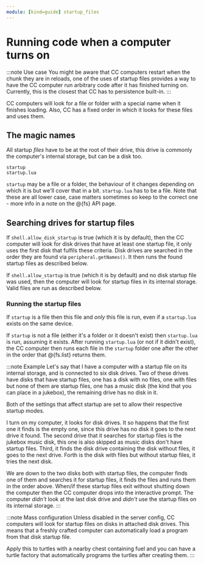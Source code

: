 ```yaml
---
module: [kind=guide] startup_files
---
```


# Running code when a computer turns on

:::note Use case
You might be aware that CC computers restart when the chunk they are in reloads, one of the uses of startup files provides a way to have the CC computer run arbitrary code after it has finished turning on. Currently, this is the closest that CC has to persistence built-in.
:::

CC computers will look for a file or folder with a special name when it finishes loading. Also, CC has a fixed order in which it looks for these files and uses them.

## The magic names
All startup *files* have to be at the root of their drive, this drive is commonly the computer's internal storage, but can be a disk too.
```
startup
startup.lua
```
`startup` may be a file or a folder, the behaviour of it changes depending on which it is but we'll cover that in a bit. `startup.lua` has to be a file. Note that these are all lower case, case matters sometimes so keep to the correct one - more info in a note on the @{fs} API page.


## Searching drives for startup files
If `shell.allow_disk_startup` is true (which it is by default), then the CC computer will look for disk drives that have at least one startup file, it only uses the first disk that fulfils these criteria. Disk drives are searched in the order they are found via `peripheral.getNames()`. It then runs the found startup files as described below.

If `shell.allow_startup` is true (which it is by default) and no disk startup file was used, then the computer will look for startup files in its internal storage. Valid files are run as described below.

### Running the startup files
If `startup` is a file then this file and *only* this file is run, even if a `startup.lua` exists on the same device.

If `startup` is not a file (either it's a folder or it doesn't exist) then `startup.lua` is run, assuming it exists. After running `startup.lua` (or not if it didn't exist), the CC computer then runs each file in the `startup` folder one after the other in the order that @{fs.list} returns them.

:::note Example
Let's say that I have a computer with a startup file on its internal storage, and is connected to six disk drives. Two of these drives have disks that have startup files, one has a disk with no files, one with files but none of them are startup files, one has a music disk (the kind that you can place in a jukebox), the remaining drive has no disk in it.

Both of the settings that affect startup are set to allow their respective startup modes.

I turn on my computer, it looks for disk drives. It so happens that the first one it finds is the empty one, since this drive has no disk it goes to the next drive it found. The second drive that it searches for startup files is the jukebox music disk, this one is also skipped as music disks don't have startup files. Third, it finds the disk drive containing the disk without files, it goes to the next drive. Forth is the disk with files but without startup files, it tries the next disk.

We are down to the two disks both with startup files, the computer finds one of them and searches it for startup files, it finds the files and runs them in the order above. When/if these startup files exit without shutting down the computer then the CC computer drops into the interactive prompt. The computer *didn't* look at the last disk drive and *didn't* use the startup files on its internal storage.
:::

:::note Mass configuration
Unless disabled in the server config, CC computers will look for startup files on disks in attached disk drives. This means that a freshly crafted computer can automatically load a program from that disk startup file.

Apply this to turtles with a nearby chest containing fuel and you can have a turtle factory that automatically programs the turtles after creating them.
:::
